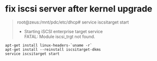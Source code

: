# fix iscsi server after kernel upgrade

>
>root@zeus:/mnt/pdc/etc/dhcp# service iscsitarget start
> * Starting iSCSI enterprise target service                                                                        
> FATAL: Module iscsi_trgt not found.

```
apt-get install linux-headers-`uname -r`
apt-get install --reinstall iscsitarget-dkms
service iscsitarget start
```
